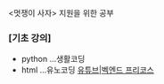 <멋쟁이 사자> 지원을 위한 공부

### [기초 강의]
- python ...생활코딩
- html ...유노코딩
[유튜브|벡엔드 프리코스](https://www.youtube.com/playlist?list=PLdJRXwKeqoHIQu-kG0jmBiSrtwg6MTOvq)